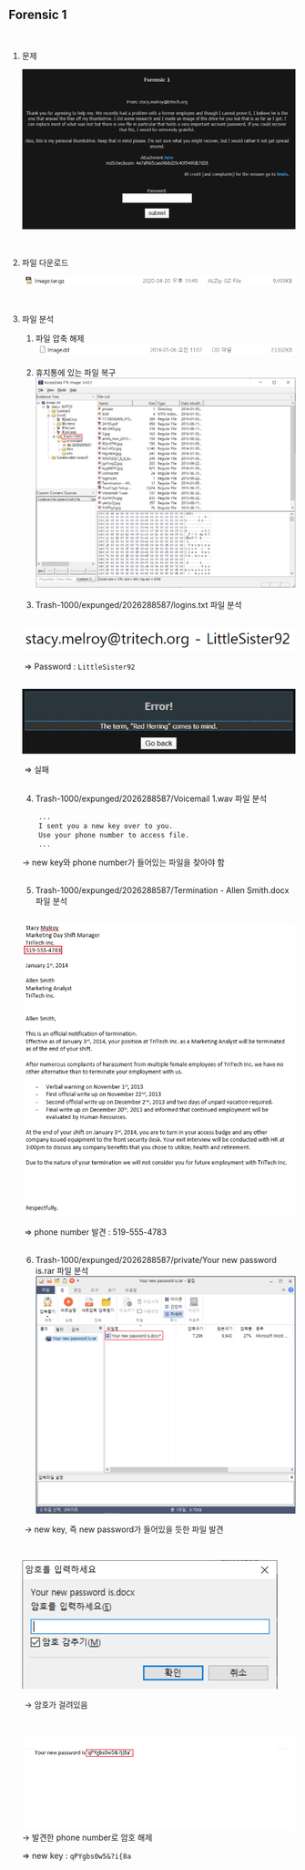## Forensic 1

<br>

1. 문제

   ![1587391158979](./images/1587391158979.png)

<br>

2. 파일 다운로드

   ![1587394419538](./images/1587394419538.png)

<br>

3. 파일 분석

   1) 파일 압축 해제![1587394479667](./images/1587394479667.png)

   <br>

   2) 휴지통에 있는 파일 복구![1587395116555](./images/1587395116555.png)

   <br>
   
   3) Trash-1000/expunged/2026288587/logins.txt 파일 분석
   
   ​		![1587395199181](./images/1587395199181.png)
   
   ​		⇒ Password : `LittleSister92` 
   
   ​			![1587395292103](./images/1587395292103.png)
   
   ​				⇒ 실패
   
   <br>
   
   4) Trash-1000/expunged/2026288587/Voicemail 1.wav 파일 분석
   
   ```
       ...    
       I sent you a new key over to you.    
       Use your phone number to access file.    
       ...
   ```
   
   → new key와 phone number가 들어있는 파일을 찾아야 함
   
   <br>
   
   5) Trash-1000/expunged/2026288587/Termination - Allen Smith.docx 파일 분석
   
   ​	![1587396111874](./images/1587396111874.png)
   
   ​		⇒ phone number 발견 : 519-555-4783
   
   <br>
   
   6) Trash-1000/expunged/2026288587/private/Your new password is.rar 파일 분석![1587395960030](./images/1587395960030.png)
   
   ​	→ new key, 즉 new password가 들어있을 듯한 파일 발견
   
   <br>
   
   ![1587396169760](./images/1587396169760.png)
   
   ​										→ 암호가 걸려있음
   
   <br>
   
   ![](./images/1587396282560.png)→ 발견한 phone number로 암호 해제
   
   ⇒ new key : `qPYgbs0w5&?i{8a`


